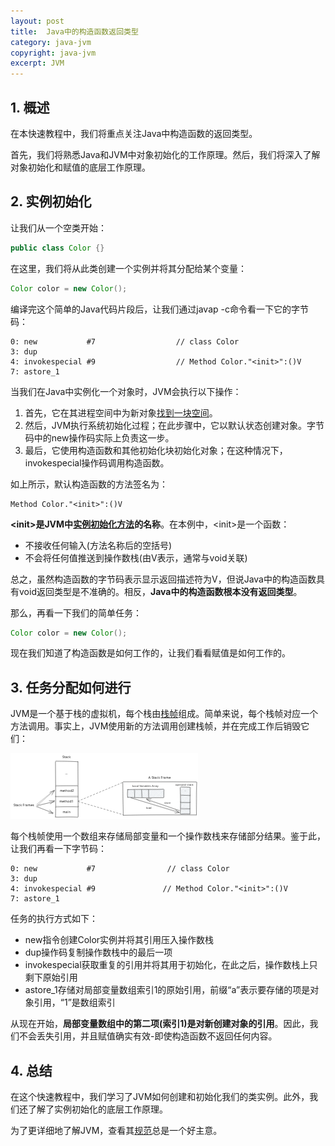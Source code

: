 ```yaml
---
layout: post
title:  Java中的构造函数返回类型
category: java-jvm
copyright: java-jvm
excerpt: JVM
---
```


## 1. 概述

在本快速教程中，我们将重点关注Java中构造函数的返回类型。

首先，我们将熟悉Java和JVM中对象初始化的工作原理。然后，我们将深入了解对象初始化和赋值的底层工作原理。

## 2. 实例初始化

让我们从一个空类开始：

```java
public class Color {}
```

在这里，我们将从此类创建一个实例并将其分配给某个变量：

```java
Color color = new Color();
```

编译完这个简单的Java代码片段后，让我们通过javap -c命令看一下它的字节码：

```text
0: new           #7                  // class Color
3: dup
4: invokespecial #9                  // Method Color."<init>":()V
7: astore_1
```

当我们在Java中实例化一个对象时，JVM会执行以下操作：

1.  首先，它在其进程空间中为新对象[找到一块空间](https://alidg.me/blog/2019/6/21/tlab-jvm)。
2.  然后，JVM执行系统初始化过程；在此步骤中，它以默认状态创建对象。字节码中的new操作码实际上负责这一步。
3.  最后，它使用构造函数和其他初始化块初始化对象；在这种情况下，invokespecial操作码调用构造函数。

如上所示，默认构造函数的方法签名为：

```text
Method Color."<init>":()V
```

**<init\>是JVM中[实例初始化方法](https://docs.oracle.com/javase/specs/jvms/se14/html/jvms-2.html#jvms-2.9)的名称**。在本例中，<init\>是一个函数：

-   不接收任何输入(方法名称后的空括号)
-   不会将任何值推送到操作数栈(由V表示，通常与void关联)

总之，虽然构造函数的字节码表示显示返回描述符为V，但说Java中的构造函数具有void返回类型是不准确的。相反，**Java中的构造函数根本没有返回类型**。

那么，再看一下我们的简单任务：

```java
Color color = new Color();
```

现在我们知道了构造函数是如何工作的，让我们看看赋值是如何工作的。

## 3. 任务分配如何进行

JVM是一个基于栈的虚拟机，每个栈由[栈帧](https://docs.oracle.com/javase/specs/jvms/se14/html/jvms-2.html#jvms-2.6)组成。简单来说，每个栈帧对应一个方法调用。事实上，JVM使用新的方法调用创建栈帧，并在完成工作后销毁它们：

![](/assets/images/2025/javajvm/javaconstructorreturntype01.png)

每个栈帧使用一个数组来存储局部变量和一个操作数栈来存储部分结果。鉴于此，让我们再看一下字节码：

```text
0: new           #7                // class Color
3: dup
4: invokespecial #9               // Method Color."<init>":()V
7: astore_1
```

任务的执行方式如下：

-   new指令创建Color实例并将其引用压入操作数栈
-   dup操作码复制操作数栈中的最后一项
-   invokespecial获取重复的引用并将其用于初始化，在此之后，操作数栈上只剩下原始引用
-   astore_1存储对局部变量数组索引1的原始引用，前缀“a”表示要存储的项是对象引用，“1”是数组索引

从现在开始，**局部变量数组中的第二项(索引1)是对新创建对象的引用**。因此，我们不会丢失引用，并且赋值确实有效-即使构造函数不返回任何内容。

## 4. 总结

在这个快速教程中，我们学习了JVM如何创建和初始化我们的类实例。此外，我们还了解了实例初始化的底层工作原理。

为了更详细地了解JVM，查看其[规范](https://docs.oracle.com/javase/specs/jvms/se14/html/index.html)总是一个好主意。